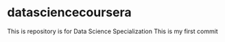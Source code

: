 # datasciencecoursera
This is repository is for Data Science Specialization
This is my first commit
